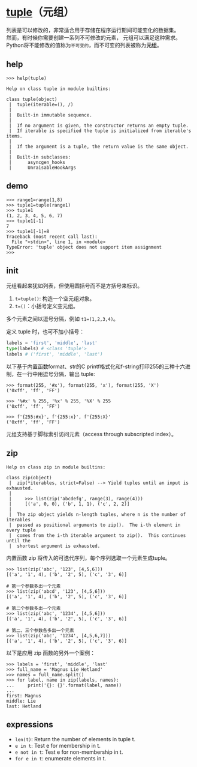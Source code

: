 # [tuple](https://docs.python.org/3/library/stdtypes.html#tuple)（元组）

列表是可以修改的，非常适合用于存储在程序运行期间可能变化的数据集。  
然而，有时候你需要创建一系列不可修改的元素， 元组可以满足这种需求。  
Python将不能修改的值称为`不可变的`，而不可变的列表被称为**元组**。  

## help

```Shell
>>> help(tuple)

Help on class tuple in module builtins:

class tuple(object)
 |  tuple(iterable=(), /)
 |
 |  Built-in immutable sequence.
 |
 |  If no argument is given, the constructor returns an empty tuple.
 |  If iterable is specified the tuple is initialized from iterable's items.
 |
 |  If the argument is a tuple, the return value is the same object.
 |
 |  Built-in subclasses:
 |      asyncgen_hooks
 |      UnraisableHookArgs
```

## demo

```shell
>>> range1=range(1,8)
>>> tuple1=tuple(range1)
>>> tuple1
(1, 2, 3, 4, 5, 6, 7)
>>> tuple1[-1]
7
>>> tuple1[-1]=8
Traceback (most recent call last):
  File "<stdin>", line 1, in <module>
TypeError: 'tuple' object does not support item assignment
>>>
```

## init

元组看起来犹如列表，但使用圆括号而不是方括号来标识。

1. `t=tuple()`: 构造一个空元组对象。  
2. `t=()`：小括号定义空元组。  

多个元素之间以逗号分隔，例如 `t1=(1,2,3,4)`。  

定义 tuple 时，也可不加小括号：

```Python
labels = 'first', 'middle', 'last'
type(labels) # <class 'tuple'>
labels # ('first', 'middle', 'last')
```

以下基于内置函数format、str的C printf格式化和f-string打印255的三种十六进制，在一行中用逗号分隔，输出 tuple:

```Shell
>>> format(255, '#x'), format(255, 'x'), format(255, 'X')
('0xff', 'ff', 'FF')

>>> '%#x' % 255, '%x' % 255, '%X' % 255
('0xff', 'ff', 'FF')

>>> f'{255:#x}', f'{255:x}', f'{255:X}'
('0xff', 'ff', 'FF')
```

元组支持基于脚标索引访问元素（access through subscripted index）。

## zip

```Shell
Help on class zip in module builtins:

class zip(object)
 |  zip(*iterables, strict=False) --> Yield tuples until an input is exhausted.
 |
 |     >>> list(zip('abcdefg', range(3), range(4)))
 |     [('a', 0, 0), ('b', 1, 1), ('c', 2, 2)]
 |
 |  The zip object yields n-length tuples, where n is the number of iterables
 |  passed as positional arguments to zip().  The i-th element in every tuple
 |  comes from the i-th iterable argument to zip().  This continues until the
 |  shortest argument is exhausted.
```

内置函数 zip 将传入的可迭代序列，每个序列选取一个元素生成tuple。

```Shell
>>> list(zip('abc', '123', [4,5,6]))
[('a', '1', 4), ('b', '2', 5), ('c', '3', 6)]

# 第一个参数多出一个元素
>>> list(zip('abcd', '123', [4,5,6]))
[('a', '1', 4), ('b', '2', 5), ('c', '3', 6)]

# 第二个参数多出一个元素
>>> list(zip('abc', '1234', [4,5,6]))
[('a', '1', 4), ('b', '2', 5), ('c', '3', 6)]

# 第二、三个参数各多出一个元素
>>> list(zip('abc', '1234', [4,5,6,7]))
[('a', '1', 4), ('b', '2', 5), ('c', '3', 6)]
```

以下是应用 zip 函数的另外一个案例：

```Shell
>>> labels = 'first', 'middle', 'last'
>>> full_name = 'Magnus Lie Hetland'
>>> names = full_name.split()
>>> for label, name in zip(labels, names):
...     print('{}: {}'.format(label, name))
...
first: Magnus
middle: Lie
last: Hetland
```

## expressions

- `len(t)`: Return the number of elements in tuple t.  
- `e in t`: Test e for membership in t.  
- `e not in t`: Test e for non-membership in t.  
- `for e in t`: enumerate elements in t.  
